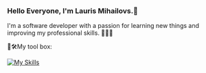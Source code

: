### Hello Everyone, I'm Lauris Mihailovs.:wave:

I'm a software developer with a passion for learning new things and improving my professional skills. 🧠👨‍💻


🧰🛠️My tool box:

[![My Skills](https://skillicons.dev/icons?i=cs,dotnet,git,ts,html,css,sqlite)](https://skillicons.dev)





